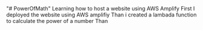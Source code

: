 "# PowerOfMath" 
Learning how to host a website using AWS Amplify
First I deployed  the website using AWS amplifiy
Than i created a lambada function to calculate the power of a number
Than 
